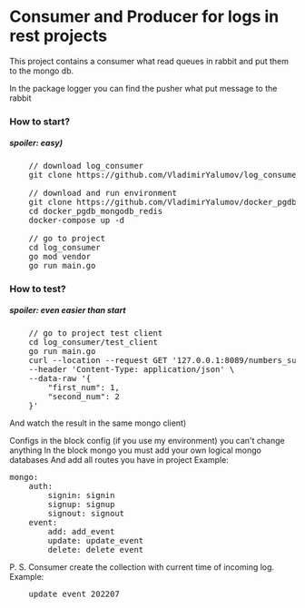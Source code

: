 Consumer and Producer for logs in rest projects
=============================================
This project contains a consumer what read queues in rabbit and put them to the mongo db.

In the package logger you can find the pusher what put message to the rabbit

<h3>How to start?</h3>
<h5>spoiler: easy)</h5>

<pre>
    // download log_consumer
    git clone https://github.com/VladimirYalumov/log_consumer.git

    // download and run environment
    git clone https://github.com/VladimirYalumov/docker_pgdb_mongodb_redis.git
    cd docker_pgdb_mongodb_redis
    docker-compose up -d

    // go to project
    cd log_consumer
    go mod vendor
    go run main.go
</pre>

<h3>How to test?</h3>
<h5>spoiler: even easier than start</h5>

<pre>
    // go to project test client
    cd log_consumer/test_client
    go run main.go
    curl --location --request GET '127.0.0.1:8089/numbers_sum' \
    --header 'Content-Type: application/json' \
    --data-raw '{
        "first_num": 1,
        "second_num": 2
    }'
</pre>
And watch the result in the same mongo client)

Configs
in the block config (if you use my environment) you can't change anything
In the block mongo you must add your own logical mongo databases
And add all routes you have in project
Example:
<pre>
mongo:
    auth:
        signin: signin
        signup: signup
        signout: signout
    event:
        add: add_event
        update: update_event
        delete: delete_event
</pre>

P. S. Consumer create the collection with current time of incoming log.
Example:
<pre>
    update_event_202207
</pre>
